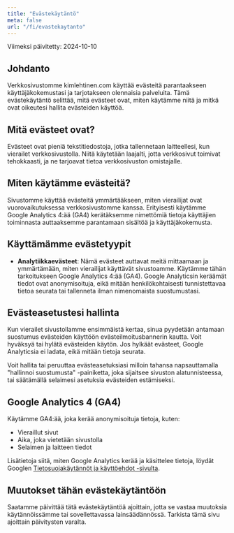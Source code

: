 ```yaml
---
title: "Evästekäytäntö"
meta: false
url: "/fi/evastekaytanto"
---
```


Viimeksi päivitetty: 2024-10-10

## Johdanto

Verkkosivustomme kimlehtinen.com käyttää evästeitä parantaakseen käyttäjäkokemustasi ja tarjotakseen olennaisia palveluita. Tämä evästekäytäntö selittää, mitä evästeet ovat, miten käytämme niitä ja mitkä ovat oikeutesi hallita evästeiden käyttöä.

## Mitä evästeet ovat?

Evästeet ovat pieniä tekstitiedostoja, jotka tallennetaan laitteellesi, kun vierailet verkkosivustolla. Niitä käytetään laajalti, jotta verkkosivut toimivat tehokkaasti, ja ne tarjoavat tietoa verkkosivuston omistajalle.

## Miten käytämme evästeitä?

Sivustomme käyttää evästeitä ymmärtääkseen, miten vierailijat ovat vuorovaikutuksessa verkkosivustomme kanssa. Erityisesti käytämme Google Analytics 4:ää (GA4) kerätäksemme nimettömiä tietoja käyttäjien toiminnasta auttaaksemme parantamaan sisältöä ja käyttäjäkokemusta.

## Käyttämämme evästetyypit

- **Analytiikkaevästeet**: Nämä evästeet auttavat meitä mittaamaan ja ymmärtämään, miten vierailijat käyttävät sivustoamme. Käytämme tähän tarkoitukseen Google Analytics 4:ää (GA4). Google Analyticsin keräämät tiedot ovat anonymisoituja, eikä mitään henkilökohtaisesti tunnistettavaa tietoa seurata tai tallenneta ilman nimenomaista suostumustasi.

## Evästeasetustesi hallinta

Kun vierailet sivustollamme ensimmäistä kertaa, sinua pyydetään antamaan suostumus evästeiden käyttöön evästeilmoitusbannerin kautta. Voit hyväksyä tai hylätä evästeiden käytön. Jos hylkäät evästeet, Google Analyticsia ei ladata, eikä mitään tietoja seurata.

Voit hallita tai peruuttaa evästeasetuksiasi milloin tahansa napsauttamalla "hallinnoi suostumusta" -painiketta, joka sijaitsee sivuston alatunnisteessa, tai säätämällä selaimesi asetuksia evästeiden estämiseksi.

## Google Analytics 4 (GA4)

Käytämme GA4:ää, joka kerää anonymisoituja tietoja, kuten:
- Vieraillut sivut
- Aika, joka vietetään sivustolla
- Selaimen ja laitteen tiedot

Lisätietoja siitä, miten Google Analytics kerää ja käsittelee tietoja, löydät Googlen [Tietosuojakäytännöt ja käyttöehdot -sivulta](https://policies.google.com/privacy).

## Muutokset tähän evästekäytäntöön

Saatamme päivittää tätä evästekäytäntöä ajoittain, jotta se vastaa muutoksia käytännöissämme tai sovellettavassa lainsäädännössä. Tarkista tämä sivu ajoittain päivitysten varalta.
